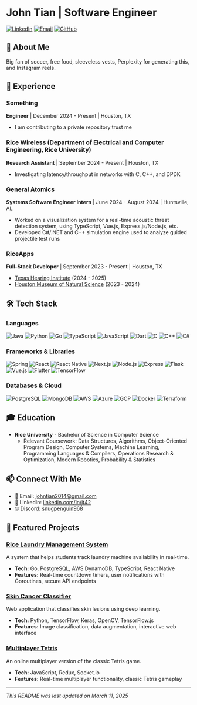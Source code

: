 # John Tian | Software Engineer

[![LinkedIn](https://img.shields.io/badge/LinkedIn-0077B5?style=for-the-badge&logo=linkedin&logoColor=white)](https://linkedin.com/in/jt42/)
[![Email](https://img.shields.io/badge/Email-D14836?style=for-the-badge&logo=gmail&logoColor=white)](mailto:johntian2014@gmail.com)
[![GitHub](https://img.shields.io/badge/GitHub-100000?style=for-the-badge&logo=github&logoColor=white)](https://github.com/snugpenguin968)

## 👋 About Me

Big fan of soccer, free food, sleeveless vests, Perplexity for generating this, and Instagram reels.

## 💼 Experience
### Something
**Engineer** | December 2024 - Present | Houston, TX
- I am contributing to a private repository trust me

### Rice Wireless (Department of Electrical and Computer Engineering, Rice University)
**Research Assistant** | September 2024 - Present | Houston, TX
- Investigating latency/throughput in networks with C, C++, and DPDK

### General Atomics
**Systems Software Engineer Intern** | June 2024 - August 2024 | Huntsville, AL
- Worked on a visualization system for a real-time acoustic threat detection system, using TypeScript, Vue.js, Express.js/Node.js, etc.
- Developed C#/.NET and C++ simulation engine used to analyze guided projectile test runs

### RiceApps
**Full-Stack Developer** | September 2023 - Present | Houston, TX
- [Texas Hearing Institute](https://github.com/rice-apps/thi-spondee) (2024 - 2025)
- [Houston Museum of Natural Science](https://github.com/rice-apps/hmns) (2023 - 2024)

## 🛠️ Tech Stack

### Languages
![Java](https://img.shields.io/badge/Java-ED8B00?style=for-the-badge&logo=java&logoColor=white)
![Python](https://img.shields.io/badge/Python-3776AB?style=for-the-badge&logo=python&logoColor=white)
![Go](https://img.shields.io/badge/Go-00ADD8?style=for-the-badge&logo=go&logoColor=white)
![TypeScript](https://img.shields.io/badge/TypeScript-007ACC?style=for-the-badge&logo=typescript&logoColor=white)
![JavaScript](https://img.shields.io/badge/JavaScript-F7DF1E?style=for-the-badge&logo=javascript&logoColor=black)
![Dart](https://img.shields.io/badge/Dart-0175C2?style=for-the-badge&logo=dart&logoColor=white)
![C](https://img.shields.io/badge/C-00599C?style=for-the-badge&logo=c&logoColor=white)
![C++](https://img.shields.io/badge/C%2B%2B-00599C?style=for-the-badge&logo=c%2B%2B&logoColor=white)
![C#](https://img.shields.io/badge/C%23-239120?style=for-the-badge&logo=c-sharp&logoColor=white)

### Frameworks & Libraries
![Spring](https://img.shields.io/badge/Spring-6DB33F?style=for-the-badge&logo=spring&logoColor=white)
![React](https://img.shields.io/badge/React-20232A?style=for-the-badge&logo=react&logoColor=61DAFB)
![React Native](https://img.shields.io/badge/React_Native-20232A?style=for-the-badge&logo=react&logoColor=61DAFB)
![Next.js](https://img.shields.io/badge/Next.js-000000?style=for-the-badge&logo=next.js&logoColor=white)
![Node.js](https://img.shields.io/badge/Node.js-43853D?style=for-the-badge&logo=node.js&logoColor=white)
![Express](https://img.shields.io/badge/Express-000000?style=for-the-badge&logo=express&logoColor=white)
![Flask](https://img.shields.io/badge/Flask-000000?style=for-the-badge&logo=flask&logoColor=white)
![Vue.js](https://img.shields.io/badge/Vue.js-35495E?style=for-the-badge&logo=vue.js&logoColor=4FC08D)
![Flutter](https://img.shields.io/badge/Flutter-02569B?style=for-the-badge&logo=flutter&logoColor=white)
![TensorFlow](https://img.shields.io/badge/TensorFlow-FF6F00?style=for-the-badge&logo=tensorflow&logoColor=white)

### Databases & Cloud
![PostgreSQL](https://img.shields.io/badge/PostgreSQL-316192?style=for-the-badge&logo=postgresql&logoColor=white)
![MongoDB](https://img.shields.io/badge/MongoDB-4EA94B?style=for-the-badge&logo=mongodb&logoColor=white)
![AWS](https://img.shields.io/badge/AWS-232F3E?style=for-the-badge&logo=amazon-aws&logoColor=white)
![Azure](https://img.shields.io/badge/Microsoft_Azure-0089D6?style=for-the-badge&logo=microsoft-azure&logoColor=white)
![GCP](https://img.shields.io/badge/Google_Cloud-4285F4?style=for-the-badge&logo=google-cloud&logoColor=white)
![Docker](https://img.shields.io/badge/Docker-2496ED?style=for-the-badge&logo=docker&logoColor=white)
![Terraform](https://img.shields.io/badge/Terraform-7B42BC?style=for-the-badge&logo=terraform&logoColor=white)

## 🎓 Education

- **Rice University** - Bachelor of Science in Computer Science 
  - Relevant Coursework:  Data Structures, Algorithms, Object-Oriented Program Design, Computer Systems, Machine Learning, Programming Languages & Compilers, Operations Research & Optimization, Modern Robotics, Probability & Statistics


## 📫 Connect With Me

- 📧 Email: [johntian2014@gmail.com](mailto:johntian2014@gmail.com)
- 🔗 LinkedIn: [linkedin.com/in/jt42](https://linkedin.com/in/jt42/)
- 🤓 Discord: [snugpenguin968](https://discordapp.com/users/snugpenguin968)

## 🚀 Featured Projects

### [Rice Laundry Management System](https://github.com/snugpenguin968/RiceLMS)
A system that helps students track laundry machine availability in real-time.
- **Tech:** Go, PostgreSQL, AWS DynamoDB, TypeScript, React Native
- **Features:** Real-time countdown timers, user notifications with Goroutines, secure API endpoints

### [Skin Cancer Classifier](https://github.com/snugpenguin968/SkinCancerClassifier)
Web application that classifies skin lesions using deep learning.
- **Tech:** Python, TensorFlow, Keras, OpenCV, TensorFlow.js
- **Features:** Image classification, data augmentation, interactive web interface

### [Multiplayer Tetris](https://github.com/snugpenguin968/multiplayer_tetris)
An online multiplayer version of the classic Tetris game.
- **Tech:** JavaScript, Redux, Socket.io
- **Features:** Real-time multiplayer functionality, classic Tetris gameplay
---

*This README was last updated on March 11, 2025*
